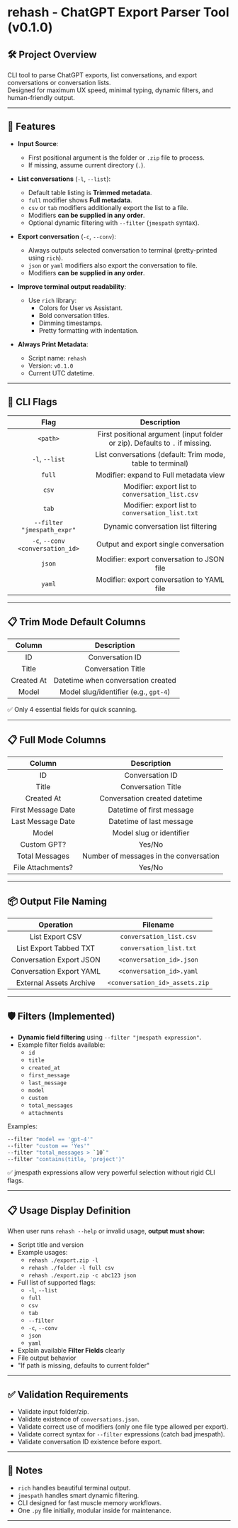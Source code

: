 # rehash - ChatGPT Export Parser Tool (v0.1.0)

## 🛠 Project Overview
CLI tool to parse ChatGPT exports, list conversations, and export conversations or conversation lists.  
Designed for maximum UX speed, minimal typing, dynamic filters, and human-friendly output.

---

## 🚀 Features

- **Input Source**:
  - First positional argument is the folder or `.zip` file to process.
  - If missing, assume current directory (`.`).

- **List conversations** (`-l`, `--list`):
  - Default table listing is **Trimmed metadata**.
  - `full` modifier shows **Full metadata**.
  - `csv` or `tab` modifiers additionally export the list to a file.
  - Modifiers **can be supplied in any order**.
  - Optional dynamic filtering with `--filter` (`jmespath` syntax).

- **Export conversation** (`-c`, `--conv`):
  - Always outputs selected conversation to terminal (pretty-printed using `rich`).
  - `json` or `yaml` modifiers also export the conversation to file.
  - Modifiers **can be supplied in any order**.

- **Improve terminal output readability**:
  - Use `rich` library:
    - Colors for User vs Assistant.
    - Bold conversation titles.
    - Dimming timestamps.
    - Pretty formatting with indentation.

- **Always Print Metadata**:
  - Script name: `rehash`
  - Version: `v0.1.0`
  - Current UTC datetime.

---

## 🧩 CLI Flags

| Flag | Description |
|:----:|:-----------:|
| `<path>` | First positional argument (input folder or zip). Defaults to `.` if missing. |
| `-l`, `--list` | List conversations (default: Trim mode, table to terminal) |
| `full` | Modifier: expand to Full metadata view |
| `csv` | Modifier: export list to `conversation_list.csv` |
| `tab` | Modifier: export list to `conversation_list.txt` |
| `--filter "jmespath_expr"` | Dynamic conversation list filtering |
| `-c`, `--conv <conversation_id>` | Output and export single conversation |
| `json` | Modifier: export conversation to JSON file |
| `yaml` | Modifier: export conversation to YAML file |

---

## 📋 Trim Mode Default Columns

| Column | Description |
|:------:|:-----------:|
| ID | Conversation ID |
| Title | Conversation Title |
| Created At | Datetime when conversation created |
| Model | Model slug/identifier (e.g., `gpt-4`) |

✅ Only 4 essential fields for quick scanning.

---

## 📋 Full Mode Columns

| Column | Description |
|:------:|:-----------:|
| ID | Conversation ID |
| Title | Conversation Title |
| Created At | Conversation created datetime |
| First Message Date | Datetime of first message |
| Last Message Date | Datetime of last message |
| Model | Model slug or identifier |
| Custom GPT? | Yes/No |
| Total Messages | Number of messages in the conversation |
| File Attachments? | Yes/No |

---

## 📦 Output File Naming

| Operation | Filename |
|:---------:|:--------:|
| List Export CSV | `conversation_list.csv` |
| List Export Tabbed TXT | `conversation_list.txt` |
| Conversation Export JSON | `<conversation_id>.json` |
| Conversation Export YAML | `<conversation_id>.yaml` |
| External Assets Archive | `<conversation_id>_assets.zip` |

---

## 🛡 Filters (Implemented)

- **Dynamic field filtering** using `--filter "jmespath expression"`.
- Example filter fields available:
  - `id`
  - `title`
  - `created_at`
  - `first_message`
  - `last_message`
  - `model`
  - `custom`
  - `total_messages`
  - `attachments`

Examples:

```bash
--filter "model == 'gpt-4'"
--filter "custom == 'Yes'"
--filter "total_messages > `10`"
--filter "contains(title, 'project')"
```

✅ jmespath expressions allow very powerful selection without rigid CLI flags.

---

## 📋 Usage Display Definition

When user runs `rehash --help` or invalid usage, **output must show:**

- Script title and version
- Example usages:
  - `rehash ./export.zip -l`
  - `rehash ./folder -l full csv`
  - `rehash ./export.zip -c abc123 json`
- Full list of supported flags:
  - `-l`, `--list`
  - `full`
  - `csv`
  - `tab`
  - `--filter`
  - `-c`, `--conv`
  - `json`
  - `yaml`
- Explain available **Filter Fields** clearly
- File output behavior
- "If path is missing, defaults to current folder"

---

## ✅ Validation Requirements

- Validate input folder/zip.
- Validate existence of `conversations.json`.
- Validate correct use of modifiers (only one file type allowed per export).
- Validate correct syntax for `--filter` expressions (catch bad jmespath).
- Validate conversation ID existence before export.

---

## 📜 Notes

- `rich` handles beautiful terminal output.
- `jmespath` handles smart dynamic filtering.
- CLI designed for fast muscle memory workflows.
- One `.py` file initially, modular inside for maintenance.

---
